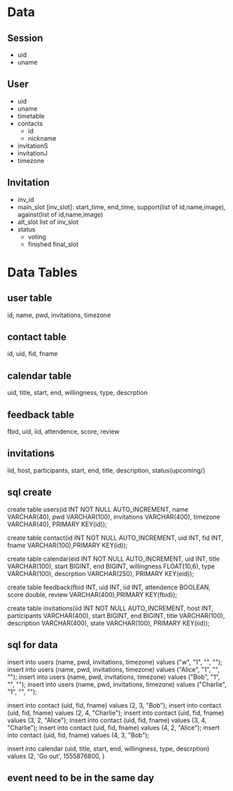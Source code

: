 # Data
## Session
+ uid
+ uname

## User
+ uid
+ uname
+ timetable
+ contacts
  + id
  + nickname
+ invitationS
+ invitationJ
+ timezone

## Invitation
+ inv_id
+ main_slot
  [inv_slot]: start_time, end_time, support(list of id,name,image), against(list of id,name,image)
+ alt_slot
  list of inv_slot
+ status
  + voting
  + finished
    final_slot


# Data Tables

## user table
id, name, pwd, invitations, timezone

## contact table
id, uid, fid, fname

## calendar table
uid, title, start, end, willingness, type, descrption

## feedback table
fbid, uid, iid, attendence, score, review

## invitations
iid, host, participants, start, end, title, description, status(upcoming/)


## sql create
create table users(id INT NOT NULL AUTO_INCREMENT, name VARCHAR(40), pwd VARCHAR(100), invitations VARCHAR(400), timezone VARCHAR(40), PRIMARY KEY(id));

create table contact(id INT NOT NULL AUTO_INCREMENT, uid INT, fid INT, fname VARCHAR(100),PRIMARY KEY(id));

create table calendar(eid INT NOT NULL AUTO_INCREMENT, uid INT, title VARCHAR(100), start BIGINT, end BIGINT, willingness FLOAT(10,6), type VARCHAR(100), descrption VARCHAR(250), PRIMARY KEY(eid));

create table feedback(fbid INT, uid INT, iid INT, attendence BOOLEAN, score double,  review VARCHAR(400),PRIMARY KEY(fbid));

create table invitations(iid INT NOT NULL AUTO_INCREMENT, host INT, participants VARCHAR(400), start BIGINT, end BIGINT, title VARCHAR(100), description VARCHAR(400), state VARCHAR(100), PRIMARY KEY(iid));


## sql for data
insert into users (name, pwd, invitations, timezone) values ("w", "1", "", "");
insert into users (name, pwd, invitations, timezone) values ("Alice", "1", "", "");
insert into users (name, pwd, invitations, timezone) values ("Bob", "1", "", "");
insert into users (name, pwd, invitations, timezone) values ("Charlie", "1", "", "");

insert into contact (uid, fid, fname) values (2, 3, "Bob");
insert into contact (uid, fid, fname) values (2, 4, "Charlie");
insert into contact (uid, fid, fname) values (3, 2, "Alice");
insert into contact (uid, fid, fname) values (3, 4, "Charlie");
insert into contact (uid, fid, fname) values (4, 2, "Alice");
insert into contact (uid, fid, fname) values (4, 3, "Bob");

insert into calendar (uid, title, start, end, willingness, type, descrption) values (2, 'Go out', 1555876800,  )


## event need to be in the same day